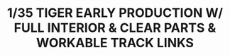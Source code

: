 ---
title: "1/35 TIGER EARLY PRODUCTION W/ FULL INTERIOR & CLEAR PARTS & WORKABLE TRACK LINKS"
price: "TBA" 
desc: "Maketa"
img_path: "/assets/img/RFM5025.jpg"
brand: "N/A"
available: false
special_offer: false
new: false
soon: false
cat: "010000"
subcat: "010800"
subsubcat: "0N/A"
sifra: "RFM5025"
---